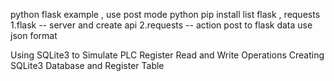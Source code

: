 python flask example , use post mode
python pip install list
flask , requests
1.flask  --  server and create api
2.requests -- action post to flask data use json format

Using SQLite3 to Simulate PLC Register Read and Write Operations
Creating SQLite3 Database and Register Table
